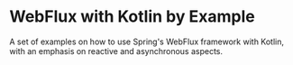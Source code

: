 # WebFlux with Kotlin by Example

A set of examples on how to use Spring's WebFlux framework with Kotlin, with an emphasis on reactive and asynchronous aspects.




